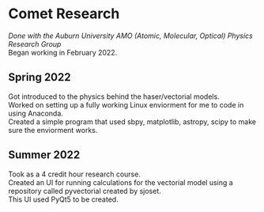 # Comet Research
*Done with the Auburn University AMO (Atomic, Molecular, Optical) Physics Research Group*  
Began working in February 2022.  

## Spring 2022
Got introduced to the physics behind the haser/vectorial models.  
Worked on setting up a fully working Linux enviorment for me to code in using Anaconda.  
Created a simple program that used sbpy, matplotlib, astropy, scipy to make sure the enviorment works.  

## Summer 2022
Took as a 4 credit hour research course.  
Created an UI for running calculations for the vectorial model using a repository called pyvectorial created by sjoset.  
This UI used PyQt5 to be created.  